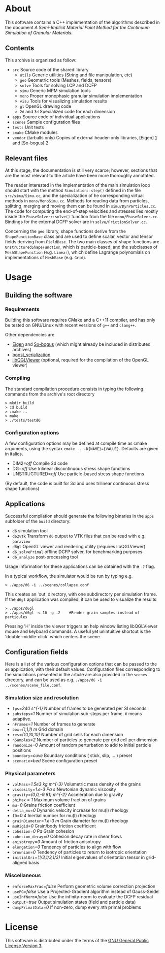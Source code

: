 
# About

This software contains a C++ implementation of the algorithms described in the document
*A Semi-Implicit Material Point Method for the Continuum Simulation of Granular Materials*.

## Contents

This archive is organized as follow:

  - `src`    Source code of the shared library
    - `utils`  Generic utilities (String and file manipulation, etc)
    - `geo`    Geometric tools (Meshes, fields, tensors)
    - `solve`  Tools for solving LCP and DCFP
	- `simu`   Generic MPM simulation tools
	- `mono`   Proper monophasic granular simulation implementation
	- `visu`   Tools for visualizing simulation results
	- `gl`     OpenGL drawing code
	- `2d` and `3d` Specialized code for each dimension
  - `apps`   Source code of individual applications
  - `scenes` Sample configuration files
  - `tests`  Unit tests
  - `cmake`  CMake modules
  - `vendor` (tarballs only) Copies of external header-only libraries, [Eigen] [1] and [So-bogus] [2] 


## Relevant files
At this stage, the documentation is still very scarce; however, sections
that are the most relevant to the article have been more thoroughly annotated.

The reader interested in the implementation of the main simulation loop should start with the method `Simulation::step()` defined in the file `src/simu/Simu.cc`, and the specialization of he corresponding virtual methods in `mono/MonoSimu.cc`. 
Methods for reading data from particles, splitting, merging and moving them can be found in `simu/DynParticles.cc`.
The code for computing the end-of-step velocities and stresses lies mostly inside
the `PhaseSolver::solve()` function from the file `mono/PhaseSolver.cc`.
Bindings for the external DCFP solver are in `solve/FrictionSolver.cc`.

Concerning the `geo` library, shape functions derive from the `ShapeFunctionBase` class
and are used to define scalar, vector and tensor fields deriving from `FieldBase`. 
The two main classes of shape functions are `UnstructuredShapeFunction`, which is particle-based,
and the subclasses of `MeshShapeFunction` (e.g. `Linear`), which define Lagrange polynomials 
on implementations of `MeshBase` (e.g. `Grid`).

# Usage

## Building the software

### Requirements
Building this software requires CMake and a C++11 compiler, and has
only be tested on GNU/Linux with recent versions of `g++` and `clang++`.

Other dependencies are:

  - [Eigen][1] and [So-bogus][2] (which might already be included in distributed archives)
  - [boost\_serialization][3]
  - [libQGLViewer][4] (optional, required for the compilation of the OpenGL viewer)

### Compiling

The standard compilation procedure consists in typing the following
commands from the archive's root directory

	> mkdir build
	> cd build
	> cmake ..
	> make
	> ./tests/testd6

### Configuration options

A few configuration options may be defined at compile time as cmake arguments,
using the syntax `cmake .. -D{NAME}={VALUE}`. Defaults are given in italics.

 - DIM2=*off*         Compile 2d code
 - DG=*off*           Use trilinear discontinuous stress shape functions
 - UNSTRUCTURED=*off* Use particle-based stress shape functions

(By default, the code is built for 3d and uses trilinear continuous stress shape functions)

## Applications

Successful compilation should generate the following binaries in the `apps` subfolder of the `build` directory:

  - `d6` simulation tool
  - `d62vtk` Transform `d6` output to VTK files that can be read with e.g. `paraview`
  - `d6gl` OpenGL viewer and rendering utility (requires libQGLViewer)
  - `d6_solvePrimal` offline DCFP solver, for benchmarking purposes
  - `d6_analyze` post-processing tool

Usage information for these applications can be obtained with the `-?` flag.

In a typical workflow, the simulator would be run by typing e.g.

	> ./apps/d6 -i ../scenes/collapse.conf

This creates an 'out' directory, with one subdirectory per simulation frame.
If the `d6gl` application was compiled, it can be used to visualize the results:

	> ./apps/d6gl
	> ./apps/d6gl -s 16 -g .2    #Render grain samples instead of particules

Pressing 'H' inside the viewer triggers an help window listing libQGLViewer mouse and keyboard commands.
A useful yet unintuitive shortcut is the 'double-middle-click' which centers the scene.

## Configuration fields

Here is a list of the various configuration options that can be passed to the `d6` application, with their default values. Configuration files corresponding to the simulations presented in the article are also provided in the `scenes` directory, and can be used as e.g. `./apps/d6 -i ../scenes/scene_file.conf`.

### Simulation size and resolution

  - `fps`=*240 s^{-1}*  Number of frames to be generated per SI seconds
  - `substeps`=*1*      Number of simulation sub-steps per frame. `0` means adaptive.
  - `nFrames`=*1*       Number of frames to generate
  - `box`=*(1,1,1) m*   Grid domain
  - `res`=*(10,10,10)*  Number of grid cells for each dimension
  - `nSamples`=*2*      Number of particles to generate per grid cell per dimension
  - `randomize`=*0*     Amount of random perturbation to add to initial particle positions
  - `boundary`=*cuve*   Boundary conditions ( stick, slip, ... ) preset 
  - `scenario`=*bed*    Scene configuration preset

### Physical parameters

  - `volMass`=*1.5e3 kg.m^{-3}*     Volumetric mass density of the grains
  - `viscosity`=*1.e-3 Pa s*        Newtonian dynamic viscosity 
  - `gravity`=*(0,0,-9.81) m^{-2}*  Acceleration due to gravity
  - `phiMax` = *1*				    Maximum volume fraction of grains
  - `mu`=*0*                     Grains friction coefficient
  - `delta_mu`=*0*               Dynamic velocity increase for mu(I) rheology
  - `I0`=*0.4*                   Inertial number for mu(I) rheology
  - `grainDiameter`=*1.e-3 m*    Grain diameter for mu(I) rheology
  - `muRigid`=*0*				 Grain/body friction coefficient
  - `cohesion`=*0 Pa*		 Grain cohesion
  - `cohesion_decay`=*0*     Cohesion decay rate in shear flows
  - `anisotropy`=*0*         Amount of friction anisotropy
  - `elongation`=*0*         Tendency of particles to align with flow
  - `brownian`=*0*	         Tendency of particles to return to isotropic orientation
  - `initialOri`=*(1/3,1/3,1/3)* Initial eigenvalues of orientation tensor in grid-aligned basis

### Miscellaneous

  - `enforceMaxFrac`=*false*  Perform geometric volume correction projection
  - `usePG`=*false*		  Use a Projected-Gradient algorithm instead of Gauss-Seidel
  - `useInfNorm`=*false*  Use the infinity-norm to evaluate the DCFP residual
  - `output`=*true*       Output simulation states (field and particle data)
  - `dumpPrimalData`=*0*  If non-zero, dump every *n*th primal problems
  


# License

This software is distributed under the terms of the [GNU General Public License Version 3][5].

  [1]: http://eigen.tuxfamily.org     "Eigen, template library for linear algebra"
  [2]: http://gdaviet.fr/code/bogus   "So-bogus, Coulomb friction solver"
  [3]: http://www.boost.org/doc/libs/release/libs/serialization/ "Boost serialization library"
  [4]: http://libqglviewer.com        "Qt-base OpenGL viewer framework"
  [5]: http://www.gnu.org/licenses/gpl-3.0.en.html "GNU General Public License Version 3"
